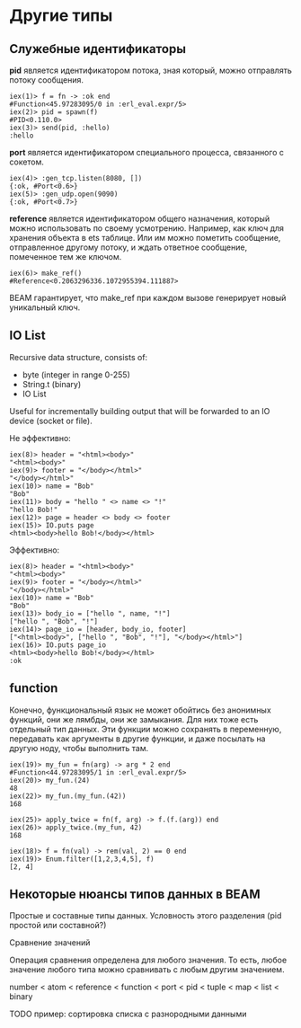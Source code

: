 # Другие типы

## Служебные идентификаторы

**pid** является идентификатором потока, зная который, можно отправлять потоку сообщения.

```
iex(1)> f = fn -> :ok end
#Function<45.97283095/0 in :erl_eval.expr/5>
iex(2)> pid = spawn(f)
#PID<0.110.0>
iex(3)> send(pid, :hello)
:hello
```

**port** является идентификатором специального процесса, связанного с сокетом.

```
iex(4)> :gen_tcp.listen(8080, [])
{:ok, #Port<0.6>}
iex(5)> :gen_udp.open(9090)
{:ok, #Port<0.7>}
```

**reference** является идентификатором общего назначения, который можно использовать по своему усмотрению. Например, как ключ для хранения объекта в ets таблице. Или им можно пометить сообщение, отправленное другому потоку, и ждать ответное сообщение, помеченное тем же ключом.

```
iex(6)> make_ref()
#Reference<0.2063296336.1072955394.111887>
```

BEAM гарантирует, что make_ref при каждом вызове генерирует новый уникальный ключ.


## IO List

Recursive data structure, consists of:
- byte (integer in range 0-255)
- String.t (binary)
- IO List

Useful for incrementally building output that will be forwarded to an IO device (socket or file).

Не эффективно:
```
iex(8)> header = "<html><body>"
"<html><body>"
iex(9)> footer = "</body></html>"
"</body></html>"
iex(10)> name = "Bob"
"Bob"
iex(11)> body = "hello " <> name <> "!"
"hello Bob!"
iex(12)> page = header <> body <> footer
iex(15)> IO.puts page
<html><body>hello Bob!</body></html>
```

Эффективно:
```
iex(8)> header = "<html><body>"
"<html><body>"
iex(9)> footer = "</body></html>"
"</body></html>"
iex(10)> name = "Bob"
"Bob"
iex(13)> body_io = ["hello ", name, "!"]
["hello ", "Bob", "!"]
iex(14)> page_io = [header, body_io, footer]
["<html><body>", ["hello ", "Bob", "!"], "</body></html>"]
iex(16)> IO.puts page_io
<html><body>hello Bob!</body></html>
:ok
```

## function

Конечно, функциональный язык не может обойтись без анонимных функций, они же лямбды, они же замыкания. Для них тоже есть отдельный тип данных. Эти функции можно сохранять в переменную, передавать как аргументы в другие функции, и даже посылать на другую ноду, чтобы выполнить там.

```
iex(19)> my_fun = fn(arg) -> arg * 2 end
#Function<44.97283095/1 in :erl_eval.expr/5>
iex(20)> my_fun.(24)
48
iex(22)> my_fun.(my_fun.(42))
168

iex(25)> apply_twice = fn(f, arg) -> f.(f.(arg)) end
iex(26)> apply_twice.(my_fun, 42)
168

iex(18)> f = fn(val) -> rem(val, 2) == 0 end
iex(19)> Enum.filter([1,2,3,4,5], f)
[2, 4]
```


## Некоторые нюансы типов данных в BEAM

Простые и составные типы данных.
Условность этого разделения (pid простой или составной?)

Сравнение значений

Операция сравнения определена для любого значения. То есть, любое значение любого типа можно сравнивать с любым другим значением.

number < atom < reference < function < port < pid < tuple < map < list < binary

TODO пример: сортировка списка с разнородными данными
